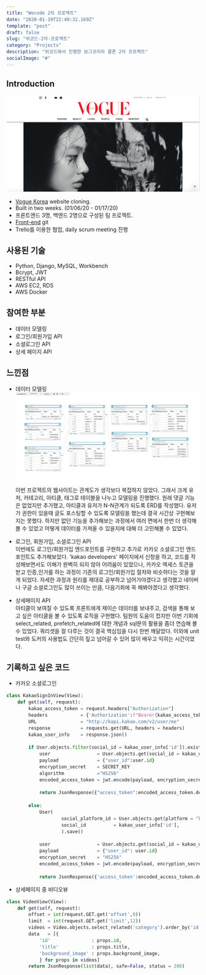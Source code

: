 ```yaml
---
title: "Wecode 2차 프로젝트"
date: "2020-01-19T22:40:32.169Z"
template: "post"
draft: false
slug: "위코드-2차-프로젝트"
category: "Projects"
description: "위코드에서 진행한 보그코리아 클론 2차 프로젝트"
socialImage: "#"
---
```


## Introduction   
![](/media/메인화면.png)
- [Vogue Korea](http://www.vogue.co.kr/) website cloning.
- Built in two weeks. (01/06/20 - 01/17/20)
- 프론트엔드 3명, 백엔드 2명으로 구성된 팀 프로젝트.
- [Front-end](https://github.com/wecode-bootcamp-korea/Vugue_frontend) git
- Trello를 이용한 협업, daily scrum meeting 진행

## 사용된 기술
- Python, Django, MySQL, Workbench
- Bcrypt, JWT
- RESTful API
- AWS EC2, RDS
- AWS Docker

## 참여한 부분
- 데이터 모델링
- 로그인/회원가입 API
- 소셜로그인 API
- 상세 페이지 API

## 느낀점   
- 데이터 모델링   
![](/media/vugue_erd.png)   
이번 프로젝트의 웹사이트는 관계도가 생각보다 복잡하지 않았다. 그래서 크게 유저, 카테고리, 아티클, 태그로 테이블을 나누고 모델링을 진행했다. 원래 댓글 기능은 없었지만 추가했고, 아티클과 유저가 N-N관계가 되도록 ERD를 작성했다. 유저가 권한이 있을때 글도 포스팅할 수 있도록 모델링을 했는데 결국 시간상 구현해보지는 못했다. 하지만 없던 기능을 추가해보는 과정에서 여러 면에서 한번 더 생각해 볼 수 있었고 어떻게 데이터를 가져올 수 있을지에 대해 더 고민해볼 수 있었다. 

- 로그인, 회원가입, 소셜로그인 API   
이번에도 로그인/회원가입 엔드포인트를 구현하고 추가로 카카오 소셜로그인 엔드포인트도 추가해보았다. 'kakao developers' 페이지에서 신청을 하고, 코드를 작성해보면서도 이해가 완벽히 되지 않아 어려움이 있었으나, 카카오 액세스 토큰을 받고 인증,인가를 하는 과정이 기존의 로그인/회원가입 절차와 비슷하다는 것을 알게 되었다. 자세한 과정과 원리를 제대로 공부하고 넘어가야겠다고 생각했고 네이버나 구글 소셜로그인도 많이 쓰이는 만큼, 다음기회에 꼭 해봐야겠다고 생각했다.   

- 상세페이지 API   
아티클이 보여질 수 있도록 프론트에게 제이슨 데이터를 보내주고, 검색을 통해 보고 싶은 아티클을 볼 수 있도록 로직을 구현했다. 팀원의 도움이 컸지만 이번 기회에 select_related, prefetch_related에 대한 개념과 sql문의 활용을 좀더 연습해 볼 수 있었다. 쿼리셋을 잘 다루는 것이 결국 핵심임을 다시 한번 깨달았다. 이외에 unit test와 도커의 사용법도 간단히 짚고 넘어갈 수 있어 많이 배우고 익히는 시간이었다.   

## 기록하고 싶은 코드    
- 카카오 소셜로그인   
```python
class KakaoSignInView(View):
    def get(self, request):
        kakao_access_token = request.headers["Authorization"]
        headers            = {'Authorization':f"Bearer{kakao_access_token}"}
        URL                = "http://kapi.kakao.com/v2/user/me"
        response           = requests.get(URL, headers = headers)
        kakao_user_info    = response.json()

        if User.objects.filter(social_id = kakao_user_info['id']).exists():
            user                 = User.objects.get(social_id = kakao_user_info['id'])
            payload              = {"user_id":user.id}
            encryption_secret    = SECRET_KEY
            algorithm            ="HS256"
            encoded_access_token = jwt.encode(payload, encryption_secret, algorithm = algorithm)
            
            return JsonResponse({"access_token":encoded_access_token.decode("utf-8")}, status = 200)
        
        else:
            User(
                    social_platform_id = User.objects.get(platform = "kakao").id,
                    social_id          = kakao_user_info['id'],
                    ).save()

            user                 = User.objects.get(social_id = kakao_user_info['id'])
            payload              = {"user_id": user.id}
            encryption_secret    = "HS256"
            encoded_access_token = jwt.encode(payload, encryption_secret, algorithm = algorithm)
            
            return JsonResponse({'access_token':encoded_access_token.decode('utf-8')}, status = 200)
```   

- 상세페이지 중 비디오뷰   
```python
class VideoView(View):
    def get(self, request):
        offset = int(request.GET.get('offset',0))
        limit  = int(request.GET.get('limit',12))
        videos = Video.objects.select_related('category').order_by('id')[offset * limit: (offset+1) * limit]
        data   = [{
            'id'               : props.id,
            'title'            : props.title,
            'background_image' : props.background_image,
            } for props in videos]
        return JsonResponse(list(data), safe=False, status = 200)
```





